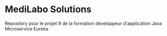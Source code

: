 # MediLabo Solutions
Repository pour le projet 9 de la formation développeur d'application Java
Microservice Eureka